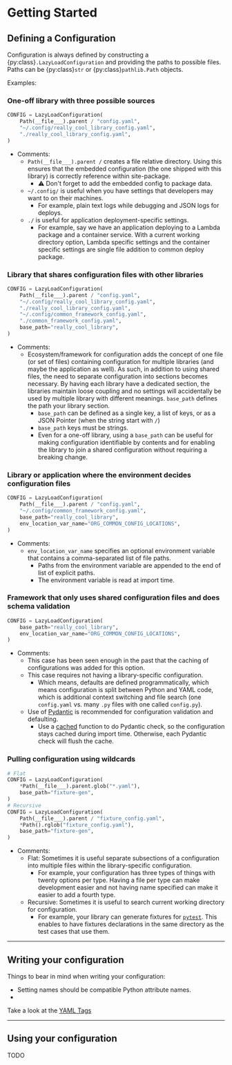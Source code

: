 # Getting Started

## Defining a Configuration

Configuration is always defined by constructing a {py:class}`.LazyLoadConfiguration` and providing the paths to possible files. Paths can be {py:class}`str` or {py:class}`pathlib.Path` objects.

Examples:

### One-off library with three possible sources

```python
CONFIG = LazyLoadConfiguration(
    Path(__file___).parent / "config.yaml",
    "~/.config/really_cool_library_config.yaml",
    "./really_cool_library_config.yaml",
)
```

- Comments:
  - `Path(__file___).parent /` creates a file relative directory. Using this ensures that the embedded configuration (the one shipped with this library) is correctly reference within site-package.
    - ⚠️ Don't forget to add the embedded config to package data.
  - `~/.config/` is useful when you have settings that developers may want to on their machines.
    - For example, plain text logs while debugging and JSON logs for deploys.
  - `./` is useful for application deployment-specific settings.
    - For example, say we have an application deploying to a Lambda package and a container service. With a current working directory option, Lambda specific settings and the container specific settings are single file addition to common deploy package.

### Library that shares configuration files with other libraries

```python
CONFIG = LazyLoadConfiguration(
    Path(__file___).parent / "config.yaml",
    "~/.config/really_cool_library_config.yaml",
    "./really_cool_library_config.yaml",
    "~/.config/common_framework_config.yaml",
    "./common_framework_config.yaml",
    base_path="really_cool_library",
)
```

- Comments:
  - Ecosystem/framework for configuration adds the concept of one file (or set of files) containing configuration for multiple libraries (and maybe the application as well). As such, in addition to using shared files, the need to separate configuration into sections becomes necessary. By having each library have a dedicated section, the libraries maintain loose coupling and no settings will accidentally be used by multiple library with different meanings. `base_path` defines the path your library section.
    - `base_path` can be defined as a single key, a list of keys, or as a JSON Pointer (when the string start with `/`)
    - `base_path` keys must be strings.
    - Even for a one-off library, using a `base_path` can be useful for making configuration identifiable by contents and for enabling the library to join a shared configuration without requiring a breaking change.

### Library or application where the environment decides configuration files

```python
CONFIG = LazyLoadConfiguration(
    Path(__file___).parent / "config.yaml",
    "~/.config/common_framework_config.yaml",
    base_path="really_cool_library",
    env_location_var_name="ORG_COMMON_CONFIG_LOCATIONS",
)
```

- Comments:
  - `env_location_var_name` specifies an optional environment variable that contains a comma-separated list of file paths.
    - Paths from the environment variable are appended to the end of list of explicit paths.
    - The environment variable is read at import time.

### Framework that only uses shared configuration files and does schema validation

```python
CONFIG = LazyLoadConfiguration(
    base_path="really_cool_library",
    env_location_var_name="ORG_COMMON_CONFIG_LOCATIONS",
)
```

- Comments:
  - This case has been seen enough in the past that the caching of configurations was added for this option.
  - This case requires not having a library-specific configuration.
    - Which means, defaults are defined programmatically, which means configuration is split between Python and YAML code, which is additional context switching and file search (one `config.yaml` vs. many `.py` files with one called `config.py`).
  - Use of [Pydantic](https://docs.pydantic.dev/latest/) is recommended for configuration validation and defaulting.
    - Use a [cached](https://docs.python.org/3/library/functools.html#functools.cache) function to do Pydantic check, so the configuration stays cached during import time. Otherwise, each Pydantic check will flush the cache.

### Pulling configuration using wildcards

```python
# Flat
CONFIG = LazyLoadConfiguration(
    *Path(__file___).parent.glob("*.yaml"),
    base_path="fixture-gen",
)
# Recursive
CONFIG = LazyLoadConfiguration(
    Path(__file___).parent / "fixture_config.yaml",
    *Path().rglob("fixture_config.yaml"),
    base_path="fixture-gen",
)
```

- Comments:
  - Flat: Sometimes it is useful separate subsections of a configuration into multiple files within the library-specific configuration.
    - For example, your configuration has three types of things with twenty options per type. Having a file per type can make development easier and not having name specified can make it easier to add a fourth type.
  - Recursive: Sometimes it is useful to search current working directory for configuration.
    - For example, your library can generate fixtures for [`pytest`](https://docs.pytest.org/en/stable/). This enables to have fixtures declarations in the same directory as the test cases that use them.

---

## Writing your configuration

Things to bear in mind when writing your configuration:

- Setting names should be compatible Python attribute names.
- 



Take a look at the [YAML Tags](yaml.md)

---

## Using your configuration

TODO
